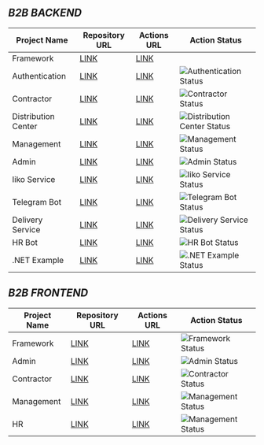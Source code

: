 ## *B2B BACKEND*
| Project Name | Repository URL | Actions URL | Action Status |
|-----------------|----------------|-------------|-------------|
| Framework | [LINK](https://github.com/st-macarons/st-framework) | [LINK](https://github.com/st-macarons/st-framework/actions) |
| Authentication | [LINK](https://github.com/st-macarons/st-b2b-authentication-service) | [LINK](https://github.com/st-macarons/st-b2b-authentication-service/actions) | ![Authentication Status](https://github.com/st-macarons/st-b2b-authentication-service/actions/workflows/docker-image-pipeline.yaml/badge.svg) |
| Contractor | [LINK](https://github.com/st-macarons/st-b2b-contractor) | [LINK](https://github.com/st-macarons/st-b2b-contractor/actions) | ![Contractor Status](https://github.com/st-macarons/st-b2b-contractor/actions/workflows/docker-image-pipeline.yaml/badge.svg) |
| Distribution Center | [LINK](https://github.com/st-macarons/st-b2b-distribution-center) | [LINK](https://github.com/st-macarons/st-b2b-distribution-center/actions) | ![Distribution Center Status](https://github.com/st-macarons/st-b2b-distribution-center/actions/workflows/docker-image-pipeline.yaml/badge.svg) |
| Management | [LINK](https://github.com/st-macarons/st-b2b-management) | [LINK](https://github.com/st-macarons/st-b2b-management/actions) | ![Management Status](https://github.com/st-macarons/st-b2b-management/actions/workflows/docker-image-pipeline.yaml/badge.svg) |
| Admin | [LINK](https://github.com/st-macarons/st-b2b-admin) | [LINK](https://github.com/st-macarons/st-b2b-admin/actions) | ![Admin Status](https://github.com/st-macarons/st-b2b-admin/actions/workflows/docker-image-pipeline.yaml/badge.svg) |
| Iiko Service | [LINK](https://github.com/st-macarons/st-b2b-iiko-service) | [LINK](https://github.com/st-macarons/st-b2b-iiko-service/actions) | ![Iiko Service Status](https://github.com/st-macarons/st-b2b-iiko-service/actions/workflows/docker-image-pipeline.yaml/badge.svg) |
| Telegram Bot | [LINK](https://github.com/st-macarons/st-telegram-bot) | [LINK](https://github.com/st-macarons/st-telegram-bot/actions) | ![Telegram Bot Status](https://github.com/st-macarons/st-telegram-bot/actions/workflows/docker-image-pipeline.yaml/badge.svg) |
| Delivery Service | [LINK](https://github.com/st-macarons/st-b2b-delivery-service) | [LINK](https://github.com/st-macarons/st-b2b-delivery-service/actions) | ![Delivery Service Status](https://github.com/st-macarons/st-b2b-delivery-service/actions/workflows/docker-image-pipeline.yaml/badge.svg) |
| HR Bot | [LINK](https://github.com/st-macarons/st-hr-bot) | [LINK](https://github.com/st-macarons/st-hr-bot/actions) | ![HR Bot Status](https://github.com/st-macarons/st-hr-bot/actions/workflows/docker-image-pipeline.yaml/badge.svg) |
| .NET Example | [LINK](https://github.com/st-macarons/st-cicd-dotnet-example) | [LINK](https://github.com/st-macarons/st-cicd-dotnet-example/actions) | ![.NET Example Status](https://github.com/st-macarons/st-cicd-dotnet-example/actions/workflows/docker-image-pipeline.yaml/badge.svg) |

## *B2B FRONTEND*
| Project Name | Repository URL | Actions URL | Action Status |
|-----------------|----------------|-------------|-------------|
| Framework | [LINK](https://github.com/st-macarons/st-b2b-framework-ui) | [LINK](https://github.com/st-macarons/st-b2b-framework-ui/actions) | ![Framework Status](https://github.com/st-macarons/st-b2b-framework-ui/actions/workflows/npm-publish.yaml/badge.svg) |
| Admin | [LINK](https://github.com/st-macarons/st-b2b-admin-ui) | [LINK](https://github.com/st-macarons/st-b2b-admin-ui/actions) | ![Admin Status](https://github.com/st-macarons/st-b2b-admin-ui/actions/workflows/docker-image-pipeline.yaml/badge.svg) |
| Contractor | [LINK](https://github.com/st-macarons/st-b2b-contractor-ui) | [LINK](https://github.com/st-macarons/st-b2b-contractor-ui/actions) | ![Contractor Status](https://github.com/st-macarons/st-b2b-contractor-ui/actions/workflows/docker-image-pipeline.yaml/badge.svg) |
| Management | [LINK](https://github.com/st-macarons/st-b2b-management-ui) | [LINK](https://github.com/st-macarons/st-b2b-management-ui/actions) | ![Management Status](https://github.com/st-macarons/st-b2b-management-ui/actions/workflows/docker-image-pipeline.yaml/badge.svg) |
| HR | [LINK](https://github.com/st-macarons/st-hr-ui) | [LINK](https://github.com/st-macarons/st-hr-ui/actions) | ![Management Status](https://github.com/st-macarons/st-hr-ui/actions/workflows/docker-image-pipeline.yaml/badge.svg) |
